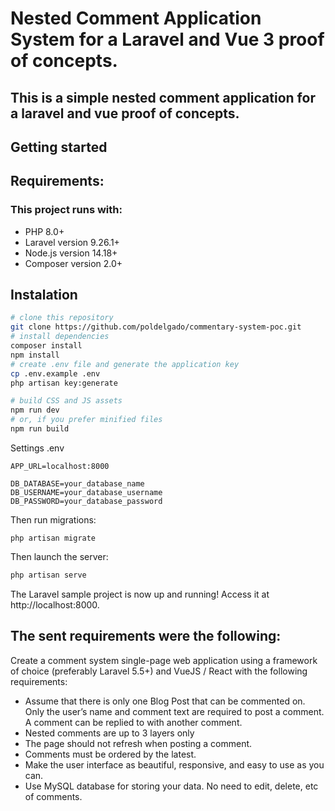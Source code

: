 # Nested Comment Application System for a Laravel and Vue 3 proof of concepts.
## This is a simple nested comment application for a laravel and vue proof of concepts.

## Getting started

## Requirements:

### This project runs with:
- PHP 8.0+
- Laravel version 9.26.1+
- Node.js version 14.18+
- Composer version 2.0+

## Instalation

``` bash
# clone this repository
git clone https://github.com/poldelgado/commentary-system-poc.git
# install dependencies
composer install
npm install
# create .env file and generate the application key
cp .env.example .env
php artisan key:generate

# build CSS and JS assets
npm run dev
# or, if you prefer minified files
npm run build
```

Settings .env
```
APP_URL=localhost:8000

DB_DATABASE=your_database_name
DB_USERNAME=your_database_username
DB_PASSWORD=your_database_password
```
Then run migrations:
```
php artisan migrate
```
Then launch the server:

``` bash
php artisan serve
```

The Laravel sample project is now up and running! Access it at http://localhost:8000.

## The sent requirements  were the following:
Create a comment system single-page web application using a framework of choice (preferably Laravel 5.5+) and VueJS / React with the following requirements:  
* Assume that there is only one Blog Post that can be commented on. 
Only the user’s name and comment text are required to post a comment. 
A comment can be replied to with another comment. 
* Nested comments are up to 3 layers only 
* The page should not refresh when posting a comment. 
* Comments must be ordered by the latest. 
* Make the user interface as beautiful, responsive, and easy to use as you can. 
* Use MySQL database for storing your data. No need to edit, delete, etc of comments. 

